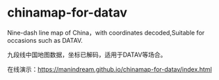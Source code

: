# chinamap-for-datav

Nine-dash line map of China，with coordinates decoded,Suitable for occasions such as DATAV.

九段线中国地图数据，坐标已解码，适用于DATAV等场合。

在线演示：https://manindream.github.io/chinamap-for-datav/index.html
